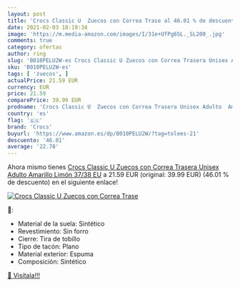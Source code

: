 ```yaml
---
layout: post
title: 'Crocs Classic U  Zuecos con Correa Trase al 46.01 % de descuento'
date: 2021-02-03 18:19:34
image: 'https://m.media-amazon.com/images/I/31e+UfPg6SL._SL200_.jpg'
comments: true
category: ofertas
author: ring
slug: 'B010PELU2W-es Crocs Classic U Zuecos con Correa Trasera Unisex Adulto...'
sku: 'B010PELU2W-es'
tags: [ 'zuecos', ]
actualPrice: 21.59 EUR
currency: EUR
price: 21.59
comparePrice: 39.99 EUR
prodname: 'Crocs Classic U  Zuecos con Correa Trasera Unisex Adulto  Amarillo  Limón   37/38 EU'
country: 'es'
flag: '🇪🇸'
brand: 'Crocs'
buyurl: 'https://www.amazon.es/dp/B010PELU2W/?tag=tolees-21'
descuento: '46.01'
average: '22.78'
---
```


Ahora mismo tienes [Crocs Classic U  Zuecos con Correa Trasera Unisex Adulto  Amarillo  Limón   37/38 EU](https://www.amazon.es/dp/B010PELU2W/?tag=tolees-21) a 21.59 EUR (original: 39.99 EUR) (46.01 %  de descuento) en el siguiente enlace!

[![Crocs Classic U  Zuecos con Correa Trase](https://m.media-amazon.com/images/I/31e+UfPg6SL._SL200_.jpg)](https://www.amazon.es/dp/B010PELU2W/?tag=tolees-21)

🔎:

- Material de la suela: Sintético
- Revestimiento: Sin forro
- Cierre: Tira de tobillo
- Tipo de tacón: Plano
- Material exterior: Espuma
- Composición: Sintético

[🛒 Visítala!!!](https://www.amazon.es/dp/B010PELU2W/?tag=tolees-21)
